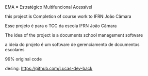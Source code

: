 
EMA = Estratégico Multifuncional Acessível

this project is Completion of course work to IFRN João Câmara

Esse projeto é para o TCC da escola IFRN João Câmara


The idea of the project is a documents school management software

a ideia do projeto é um software de gerenciamento de documentos escolares


99% original code

desing: https://github.com/Lucas-dev-back
